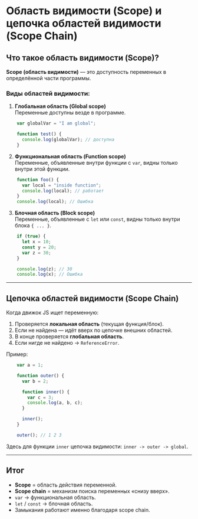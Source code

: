 # Область видимости (Scope) и цепочка областей видимости (Scope Chain)

## Что такое область видимости (Scope)?
**Scope (область видимости)** — это доступность переменных в определённой части программы.

### Виды областей видимости:
1. **Глобальная область (Global scope)**  
   Переменные доступны везде в программе.

```js
    var globalVar = "I am global";

    function test() {
      console.log(globalVar); // доступна
    }
```

2. **Функциональная область (Function scope)**  
   Переменные, объявленные внутри функции с `var`, видны только внутри этой функции.

```js
    function foo() {
      var local = "inside function";
      console.log(local); // работает
    }
    console.log(local); // Ошибка
```

3. **Блочная область (Block scope)**  
   Переменные, объявленные с `let` или `const`, видны только внутри блока `{ ... }`.

```js
    if (true) {
      let x = 10;
      const y = 20;
      var z = 30;
    }

    console.log(z); // 30
    console.log(x); // Ошибка
```

---

## Цепочка областей видимости (Scope Chain)

Когда движок JS ищет переменную:
1. Проверяется **локальная область** (текущая функция/блок).
2. Если не найдена — идёт вверх по цепочке внешних областей.
3. В конце проверяется **глобальная область**.
4. Если нигде не найдено → `ReferenceError`.

Пример:

```js
    var a = 1;

    function outer() {
      var b = 2;

      function inner() {
        var c = 3;
        console.log(a, b, c);
      }

      inner();
    }

    outer(); // 1 2 3
```

Здесь для функции `inner` цепочка видимости: `inner -> outer -> global`.

---

## Итог
- **Scope** = область действия переменной.  
- **Scope chain** = механизм поиска переменных «снизу вверх».  
- `var` → функциональная область.  
- `let` / `const` → блочная область.  
- Замыкания работают именно благодаря scope chain.
